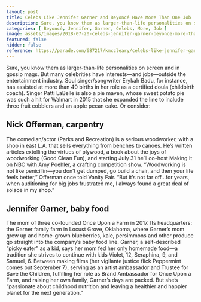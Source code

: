```yaml
---
layout: post
title: Celebs Like Jennifer Garner and Beyoncé Have More Than One Job
description: Sure, you know them as larger-than-life personalities on screen and in gossip mags. But many celebrities have interests—and jobs—outside the entertainment industry. Soul singer/songwriter Erykah Badu, for instance, has assisted at more than 40 births in her role as a certified doula (childbirth coach). Singer Patti LaBelle is also a pie maven, whose sweet potato
categories: [ Beyoncé, Jennifer, Garner, Celebs, More, Job ]
image: assets/images/2018-07-20-celebs-jennifer-garner-beyonce-more-than-one-job.jpg
featured: false
hidden: false
reference: https://parade.com/687217/kmccleary/celebs-like-jennifer-garner-and-beyonce-have-more-than-one-job/
---
```

Sure, you know them as larger-than-life personalities on screen and in gossip mags. But many celebrities have interests—and jobs—outside the entertainment industry. Soul singer/songwriter Erykah Badu, for instance, has assisted at more than 40 births in her role as a certified doula (childbirth coach). Singer Patti LaBelle is also a pie maven, whose sweet potato pie was such a hit for Walmart in 2015 that she expanded the line to include three fruit cobblers and an apple pecan cake. Or consider:

## Nick Offerman, carpentry

The comedian/actor (Parks and Recreation) is a serious woodworker, with a shop in east L.A. that sells everything from benches to canoes. He’s written articles extolling the virtues of plywood, a book about the joys of woodworking (Good Clean Fun), and starting July 31 he’ll co-host Making It on NBC with Amy Poehler, a crafting competition show. “Woodworking is not like penicillin—you don’t get dumped, go build a chair, and then your life feels better,” Offerman once told Vanity Fair. “But it’s not far off…for years, when auditioning for big jobs frustrated me, I always found a great deal of solace in my shop.” 

## Jennifer Garner, baby food

The mom of three co-founded Once Upon a Farm in 2017. Its headquarters: the Garner family farm in Locust Grove, Oklahoma, where Garner’s mom grew up and home-grown blueberries, kale, persimmons and other produce go straight into the company’s baby food line. Garner, a self-described “picky eater” as a kid, says her mom fed her only homemade food—a tradition she strives to continue with kids Violet, 12, Seraphina, 9, and Samuel, 6. Between making films (her vigilante justice flick Peppermint comes out September 7), serving as an artist ambassador and Trustee for Save the Children, fulfilling her role as Brand Ambassador for Once Upon a Farm, and raising her own family, Garner’s days are packed. But she’s “passionate about childhood nutrition and leaving a healthier and happier planet for the next generation.”
